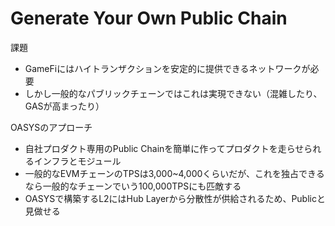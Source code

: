 # Generate Your Own Public Chain

課題
* GameFiにはハイトランザクションを安定的に提供できるネットワークが必要
* しかし一般的なパブリックチェーンではこれは実現できない（混雑したり、GASが高まったり）

OASYSのアプローチ
* 自社プロダクト専用のPublic Chainを簡単に作ってプロダクトを走らせられるインフラとモジュール
* 一般的なEVMチェーンのTPSは3,000~4,000くらいだが、これを独占できるなら一般的なチェーンでいう100,000TPSにも匹敵する
* OASYSで構築するL2にはHub Layerから分散性が供給されるため、Publicと見做せる